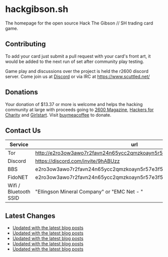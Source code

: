 # hackgibson.sh
The homepage for the open source Hack The Gibson // SH trading card game.


## Contributing

To add your card just submit a pull request with your card's front art, it would be added to the next run of set after community play testing.

Game play and discussions over the project is held the r2600 discord server. Come join us at [Discord](https://discord.com/invite/9hABUzz) or via IRC at https://www.scuttled.net/


## Donations

Your donation of $13.37 or more is welcome and helps the hacking community at large with proceeds going to [2600 Magazine](https://2600.com/), [Hackers for Charity](https://hackersforcharity.org) and [Girlstart](https://girlstart.org).  Visit [buymeacoffee](https://www.buymeacoffee.com/hackgibson.sh) to donate.


## Contact Us

Service | url
-|-
Tor | http://e2ro3ow3awo7r2favn24n65ycc2qmzkoayn5r57e3f56nvjwdcgg32ad.onion
Discord | https://discord.com/invite/9hABUzz
BBS | e2ro3ow3awo7r2favn24n65ycc2qmzkoayn5r57e3f56nvjwdcgg32ad.onion:23
FidoNET | e2ro3ow3awo7r2favn24n65ycc2qmzkoayn5r57e3f56nvjwdcgg32ad.onion:24554
Wifi / Bluetooth SSID | "Ellingson Mineral Company" or "EMC Net - <fidonet address>"

## Latest Changes
<!-- BLOG-POST-LIST:START -->
- [Updated with the latest blog posts](https://github.com/DFW2600/hackgibson.sh/commit/55c35dc8eaddd6e95fb42ec82b895734ce37cea1)
- [Updated with the latest blog posts](https://github.com/DFW2600/hackgibson.sh/commit/e575ff3813be8dc1ea3bd3c3ad2e329ec92d7b53)
- [Updated with the latest blog posts](https://github.com/DFW2600/hackgibson.sh/commit/64608a076eca63310e6294e072e3fbcce23f3a06)
- [Updated with the latest blog posts](https://github.com/DFW2600/hackgibson.sh/commit/3eb1884ce3b00e89e1c351d24991719b64326adb)
- [Updated with the latest blog posts](https://github.com/DFW2600/hackgibson.sh/commit/6a8070ea9e91f73ec71c48181f7f1bbf6b713157)
<!-- BLOG-POST-LIST:END -->
